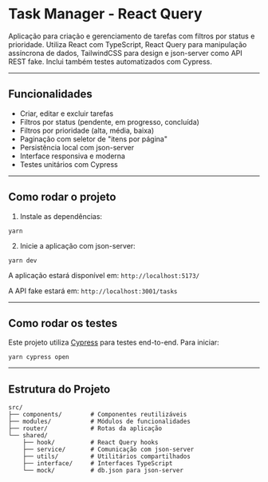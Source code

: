 <h1>Task Manager - React Query</h1>

<p>Aplicação para criação e gerenciamento de tarefas com filtros por status e prioridade. Utiliza React com TypeScript, React Query para manipulação assíncrona de dados, TailwindCSS para design e json-server como API REST fake. Inclui também testes automatizados com Cypress.</p>

<hr />

<h2>Funcionalidades</h2>
<ul>
  <li>Criar, editar e excluir tarefas</li>
  <li>Filtros por status (pendente, em progresso, concluída)</li>
  <li>Filtros por prioridade (alta, média, baixa)</li>
  <li>Paginação com seletor de "itens por página"</li>
  <li>Persistência local com json-server</li>
  <li>Interface responsiva e moderna</li>
  <li>Testes unitários com Cypress</li>
</ul>

<hr />

<h2>Como rodar o projeto</h2>
<ol>
  <li>Instale as dependências:</li>
</ol>
<pre><code>yarn
</code></pre>

<ol start="2">
  <li>Inicie a aplicação com json-server:</li>
</ol>
<pre><code>yarn dev
</code></pre>

<p>A aplicação estará disponível em: <code>http://localhost:5173/</code></p>
<p>A API fake estará em: <code>http://localhost:3001/tasks</code></p>

<hr />

<h2>Como rodar os testes</h2>
<p>Este projeto utiliza <a href="https://www.cypress.io/" target="_blank" rel="noopener noreferrer">Cypress</a> para testes end-to-end. Para iniciar:</p>
<pre><code>yarn cypress open
</code></pre>

<hr />

<h2>Estrutura do Projeto</h2>
<pre><code>src/
├── components/        # Componentes reutilizáveis
├── modules/           # Módulos de funcionalidades
├── router/            # Rotas da aplicação
└── shared/
    ├── hook/          # React Query hooks
    ├── service/       # Comunicação com json-server
    ├── utils/         # Utilitários compartilhados
    ├── interface/     # Interfaces TypeScript
    └── mock/          # db.json para json-server
</code></pre>
